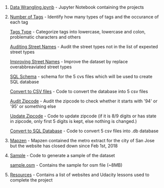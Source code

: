 1. [Data Wrangling.ipynb](https://github.com/kaishengteh/Data-Analyst-Nanodegree/blob/master/4-Data-Wrangling/Data_Wrangling.ipynb) - Jupyter Notebook containing the projects

2. [Number of Tags](https://github.com/kaishengteh/Data-Analyst-Nanodegree/blob/master/4-Data-Wrangling/Number_of_Tags.py) - Identify how many types of tags and the occurance of each tag

   [Tags Type](https://github.com/kaishengteh/Data-Analyst-Nanodegree/blob/master/4-Data-Wrangling/Tags_Types.py) - Categorize tags into lowercase, lowercase and colon, problematic characters and others
   
   [Auditing Street Names](https://github.com/kaishengteh/Data-Analyst-Nanodegree/blob/master/4-Data-Wrangling/Auditing_Street_Names.py) - Audit the street types not in the list of expexted street types
   
   [Improving Street Names](https://github.com/kaishengteh/Data-Analyst-Nanodegree/blob/master/4-Data-Wrangling/Improving_Street_Names.py) - Improve the dataset by replace overabbreaviated street types
   
   [SQL Schema](https://github.com/kaishengteh/Data-Analyst-Nanodegree/blob/master/4-Data-Wrangling/Schema.py) - schema for the 5 cvs files which will be used to create SQL database
   
   [Convert to CSV files](https://github.com/kaishengteh/Data-Analyst-Nanodegree/blob/master/4-Data-Wrangling/Convert_to_CSV_files.py) - Code to convert the database into 5 csv files
   
   [Audit Zipcode](https://github.com/kaishengteh/Data-Analyst-Nanodegree/blob/master/4-Data-Wrangling/Audit_Zipcode.py) - Audit the zipcode to check whether it starts with '94' or '95' or something else
   
   [Update Zipcode](https://github.com/kaishengteh/Data-Analyst-Nanodegree/blob/master/4-Data-Wrangling/Update_Zipcode.py) - Code to update zipcode (if it is 8/9 digits or has state in zipcode, only first 5 digits is kept, else nothing is changed.) 
   
   [Convert to SQL Database](https://github.com/kaishengteh/Data-Analyst-Nanodegree/blob/master/4-Data-Wrangling/Convert_to_SQL_Database.py) - Code to convert 5 csv files into .db database
      
3. [Mapzen](https://github.com/kaishengteh/Data-Analyst-Nanodegree/blob/master/4-Data-Wrangling/Mapzen_SanJose.txt) - Mapzen contained the metro extract for the city of San Jose but the website has closed down since Feb 1st, 2018

4. [Sample](https://github.com/kaishengteh/Data-Analyst-Nanodegree/blob/master/4-Data-Wrangling/Sample.py) - Code to generate a sample of the dataset

   [sample.osm](https://github.com/kaishengteh/Data-Analyst-Nanodegree/blob/master/4-Data-Wrangling/sample.osm) - Contains the sample for osm file (~8MB)

5. [Resources](https://github.com/kaishengteh/Data-Analyst-Nanodegree/blob/master/4-Data-Wrangling/Resources.txt) - Contains a list of websites and Udacity lessons used to complete the project
